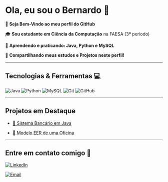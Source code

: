 # Ola, eu sou o Bernardo 💎

🙋 **Seja Bem-Vindo ao meu perfil do GitHub**

🎓 **Sou estudante em Ciência da Computação** na FAESA (3º período) 

📖 **Aprendendo e praticando: Java, Python e MySQL**

💢 **Compartilhando meus estudos e Projetos neste perfil!**

---

## Tecnologias & Ferramentas 💻

![Java](https://img.shields.io/badge/Java-ED8B00?style=for-the-badge&logo=java&logoColor=white)
![Python](https://img.shields.io/badge/Python-3776AB?style=for-the-badge&logo=python&logoColor=white)
![MySQL](https://img.shields.io/badge/MySQL-005C84?style=for-the-badge&logo=mysql&logoColor=white)
![Git](https://img.shields.io/badge/Git-F05032?style=for-the-badge&logo=git&logoColor=white)
![GitHub](https://img.shields.io/badge/GitHub-181717?style=for-the-badge&logo=github&logoColor=white)

---
## Projetos em Destaque

- [🏦 Sistema Bancário em Java](https://github.com/BernardoAbner/Banco-Java.git)

- [🚗 Modelo EER de uma Oficina](https://github.com/BernardoAbner/Oficina_Refinado.git)

---
## Entre em contato comigo 📱
[![LinkedIn](https://img.shields.io/badge/LinkedIn-0077B5?style=for-the-badge&logo=linkedin&logoColor=white)](https://www.linkedin.com/in/bernardo-abner)  

[![Email](https://img.shields.io/badge/Email-D14836?style=for-the-badge&logo=gmail&logoColor=white)](mailto:bernardoabnerwsp@gmail.com)










 






